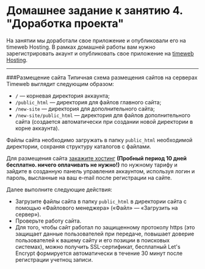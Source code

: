 # Домашнее задание к занятию 4. "Доработка проекта"

На занятии мы доработали свое приложение и опубликовали его на timeweb Hosting. 
В рамках домашней работы вам нужно зарегистрировать акаунт и опубликовать свое приложение на [timeweb Hosting](https://timeweb.com/ru/).  

---
###Размещение сайта
Типичная схема размещения сайтов на серверах Timeweb выглядит следующим образом:

*  `/` — корневая директория аккаунта;
*  `/public_html` — директория для файлов главного сайта;
*  `/new-site` — директория для дополнительного сайта;
*  `/new-site/public_html` — директория для файлов дополнительного сайта (создается автоматически при создании новой директории в корне аккаунта).

Файлы сайта необходимо загружать в папку `public_html` необходимой директории, сохраняя структуру каталогов с файлами.

Для размещения сайта [закажите хостинг](https://timeweb.com/ru/services/hosting/) **(Пробный период 10 дней бесплатно. ничего оплачивать не нужно!)** по нужному тарифу и зайдите в созданную панель управления аккаунтом, используя логин и пароль, высланные на ваш e-mail после регистрации на сайте. 

Далее выполните следующие действия:
* Загрузите файлы сайта в папку `public_html` в директории сайта с помощью «Файлового менеджера» («Файл» — «Загрузить на сервер»).
* Проверьте работу сайта.
* Для того, чтобы сайт работал по защищенному протоколу https (это защищает данные пользователей при передаче, повышает доверие пользователей к вашему сайту и его позиции в поисковых системах), можно получить SSL-сертификат, 
бесплатный Let's Encrypt формируется автоматически в течение 30 минут после регистрации учетноц записи.
